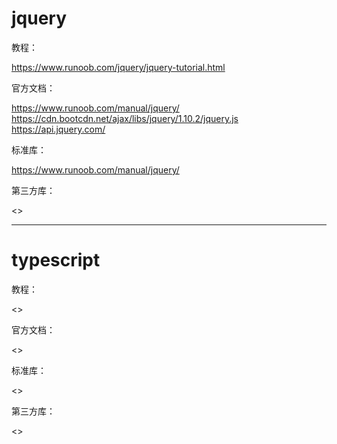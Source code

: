 # jquery

教程：

<https://www.runoob.com/jquery/jquery-tutorial.html>

官方文档：

<https://www.runoob.com/manual/jquery/>  
<https://cdn.bootcdn.net/ajax/libs/jquery/1.10.2/jquery.js>  
<https://api.jquery.com/>

标准库：

<https://www.runoob.com/manual/jquery/>

第三方库：

<>

---

# typescript

教程：

<>

官方文档：

<>

标准库：

<>

第三方库：

<>

